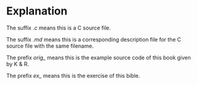 # Explanation
The suffix *.c* means this is a C source file.

The suffix *.md* means this is a corresponding description file for the C source file with the same filename.

The prefix *orig_* means this is the example source code of this book given by K & R.

The prefix *ex_* means this is the exercise of this bible.
 

